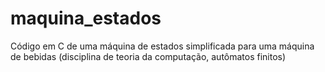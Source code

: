 # maquina_estados
Código em C de uma máquina de estados simplificada para uma máquina de bebidas (disciplina de teoria da computação, autômatos finitos)
